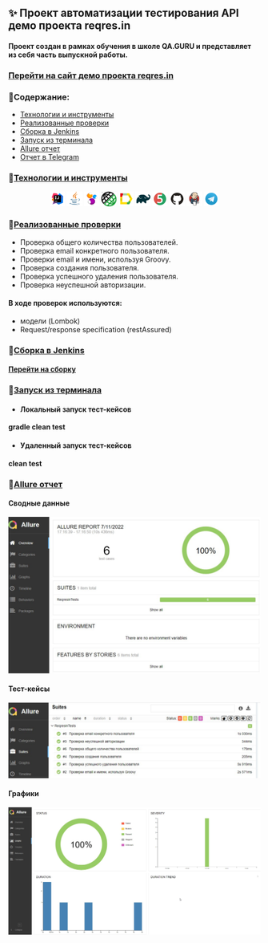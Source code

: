 ## ✨ Проект автоматизации тестирования API демо проекта reqres.in
#### Проект создан в рамках обучения в школе QA.GURU и представляет из себя часть выпускной работы.
### <a target="_blank" href="https://reqres.in/">Перейти на сайт демо проекта reqres.in</a>

### 💎Содержание:

- <a href="#технологии-и-инструменты">Технологии и инструменты</a>
- <a href="#реализованные-проверки">Реализованные проверки</a>
- <a href="#сборка-в-jenkins">Сборка в Jenkins</a>
- <a href="#запуск-из-терминала">Запуск из терминала</a>
- <a href="#allure-отчет">Allure отчет</a>
- <a href="#отчет-в-telegram">Отчет в Telegram</a>

### 💎[Технологии и инструменты](#технологии-и-инструменты)
<p align="center">
<img width="6%" title="IntelliJ IDEA" src="logo/Intelij_IDEA.svg">
<img width="6%" title="Java" src="logo/Java.svg">
<img width="6%" title="Selenide" src="logo/Selenide.svg">
<img width="6%" title="RestAssured" src="logo/RestAssured.svg">
<img width="6%" title="Allure Report" src="logo/Allure_Report.svg">
<img width="6%" title="Gradle" src="logo/Gradle.svg">
<img width="6%" title="JUnit5" src="logo/JUnit5.svg">
<img width="6%" title="GitHub" src="logo/GitHub.svg">
<img width="6%" title="Jenkins" src="logo/Jenkins.svg">
<img width="6%" title="Telegram" src="logo/Telegram.svg">
</p>

### 💎[Реализованные проверки](#реализованные-проверки)
* Проверка общего количества пользователей.
* Проверка email конкретного пользователя.
* Проверки email и имени, используя Groovy.
* Проверка создания пользователя.
* Проверка успешного удаления пользователя.
* Проверка неуспешной авторизации.

#### В ходе проверок используются:
- модели (Lombok)
- Request/response specification (restAssured)

### 💎[Сборка в Jenkins](#сборка-в-jenkins)
#### <a target="_blank" href="https://jenkins.autotests.cloud/job/c12-iburtovaya-diplom-api/">Перейти на сборку</a>

### 💎[Запуск из терминала](#запуск-из-терминала)
* #### Локальный запуск тест-кейсов
**gradle clean test**

* #### Удаленный запуск тест-кейсов
**clean test** 

### 💎[Allure отчет](#allure-отчет)
#### Сводные данные
![Img1](logo/mainreport.jpg)

#### Тест-кейсы
![Img2](logo/tests.jpg)

#### Графики
![Img5](logo/graphs.jpg)

